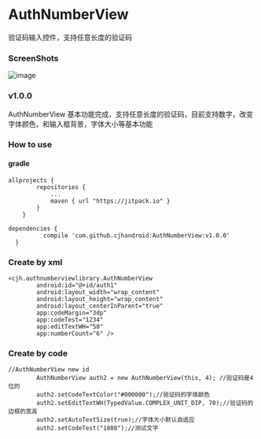 # AuthNumberView
验证码输入控件，支持任意长度的验证码

### ScreenShots
![image](https://github.com/cjhandroid/AuthNumberView/blob/master/app/src/main/assets/ezgif.com-video-to-gif.gif)   

### v1.0.0

AuthNumberView 基本功能完成，支持任意长度的验证码，目前支持数字，改变字体颜色，和输入框背景，字体大小等基本功能

### How to use

#### gradle

```
allprojects {
		repositories {
			...
			maven { url "https://jitpack.io" }
		}
	}
```

  ```
  dependencies {
	        compile 'com.github.cjhandroid:AuthNumberView:v1.0.0'
	}
  ```
  
### Create by xml

```
<cjh.authnumberviewlibrary.AuthNumberView
        android:id="@+id/auth1"
        android:layout_width="wrap_content"
        android:layout_height="wrap_content"
        android:layout_centerInParent="true"
        app:codeMargin="3dp"
        app:codeTest="1234"
        app:editTextWH="50"
        app:numberCount="6" />
```
        
### Create by code

```
//AuthNumberView new id
        AuthNumberView auth2 = new AuthNumberView(this, 4); //验证码是4位的
        auth2.setCodeTextColor("#000000");//验证码的字体颜色
        auth2.setEditTextWH(TypedValue.COMPLEX_UNIT_DIP, 70);//验证码的边框的宽高
        auth2.setAutoTextSize(true);//字体大小默认自适应
        auth2.setCodeTest("1888");//测试文字
```
